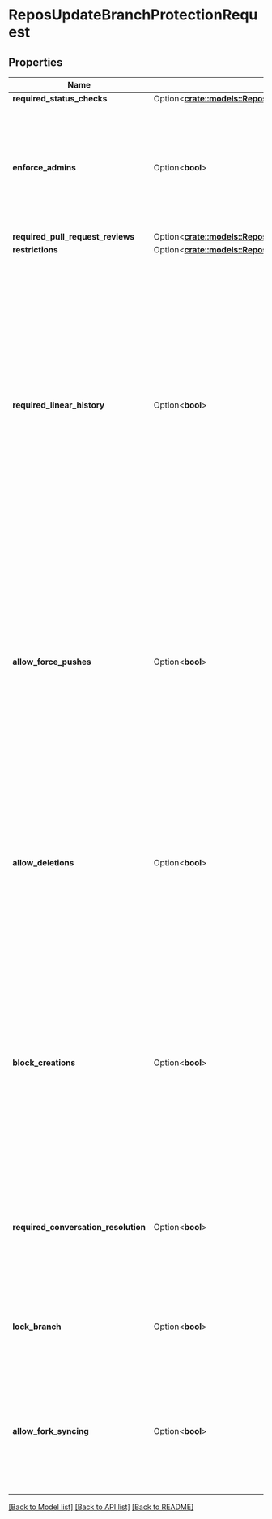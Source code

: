 # ReposUpdateBranchProtectionRequest

## Properties

Name | Type | Description | Notes
------------ | ------------- | ------------- | -------------
**required_status_checks** | Option<[**crate::models::ReposUpdateBranchProtectionRequestRequiredStatusChecks**](repos_update_branch_protection_request_required_status_checks.md)> |  | 
**enforce_admins** | Option<**bool**> | Enforce all configured restrictions for administrators. Set to `true` to enforce required status checks for repository administrators. Set to `null` to disable. | 
**required_pull_request_reviews** | Option<[**crate::models::ReposUpdateBranchProtectionRequestRequiredPullRequestReviews**](repos_update_branch_protection_request_required_pull_request_reviews.md)> |  | 
**restrictions** | Option<[**crate::models::ReposUpdateBranchProtectionRequestRestrictions**](repos_update_branch_protection_request_restrictions.md)> |  | 
**required_linear_history** | Option<**bool**> | Enforces a linear commit Git history, which prevents anyone from pushing merge commits to a branch. Set to `true` to enforce a linear commit history. Set to `false` to disable a linear commit Git history. Your repository must allow squash merging or rebase merging before you can enable a linear commit history. Default: `false`. For more information, see \"[Requiring a linear commit history](https://docs.github.com/github/administering-a-repository/requiring-a-linear-commit-history)\" in the GitHub Help documentation. | [optional]
**allow_force_pushes** | Option<**bool**> | Permits force pushes to the protected branch by anyone with write access to the repository. Set to `true` to allow force pushes. Set to `false` or `null` to block force pushes. Default: `false`. For more information, see \"[Enabling force pushes to a protected branch](https://docs.github.com/github/administering-a-repository/enabling-force-pushes-to-a-protected-branch)\" in the GitHub Help documentation.\" | [optional]
**allow_deletions** | Option<**bool**> | Allows deletion of the protected branch by anyone with write access to the repository. Set to `false` to prevent deletion of the protected branch. Default: `false`. For more information, see \"[Enabling force pushes to a protected branch](https://docs.github.com/github/administering-a-repository/enabling-force-pushes-to-a-protected-branch)\" in the GitHub Help documentation. | [optional]
**block_creations** | Option<**bool**> | If set to `true`, the `restrictions` branch protection settings which limits who can push will also block pushes which create new branches, unless the push is initiated by a user, team, or app which has the ability to push. Set to `true` to restrict new branch creation. Default: `false`. | [optional]
**required_conversation_resolution** | Option<**bool**> | Requires all conversations on code to be resolved before a pull request can be merged into a branch that matches this rule. Set to `false` to disable. Default: `false`. | [optional]
**lock_branch** | Option<**bool**> | Whether to set the branch as read-only. If this is true, users will not be able to push to the branch. Default: `false`. | [optional][default to false]
**allow_fork_syncing** | Option<**bool**> | Whether users can pull changes from upstream when the branch is locked. Set to `true` to allow fork syncing. Set to `false` to prevent fork syncing. Default: `false`. | [optional][default to false]

[[Back to Model list]](../README.md#documentation-for-models) [[Back to API list]](../README.md#documentation-for-api-endpoints) [[Back to README]](../README.md)


